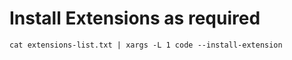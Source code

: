 # Install Extensions as required

```
cat extensions-list.txt | xargs -L 1 code --install-extension
```
